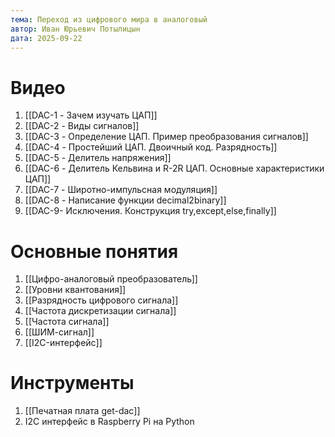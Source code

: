 ```yaml
---
тема: Переход из цифрового мира в аналоговый
автор: Иван Юрьевич Потылицын
дата: 2025-09-22
---
```


# Видео

1. [[DAC-1 - Зачем изучать ЦАП]]
2. [[DAC-2 - Виды сигналов]]
3. [[DAC-3 - Определение ЦАП. Пример преобразования сигналов]]
4. [[DAC-4 - Простейший ЦАП. Двоичный код. Разрядность]]
5. [[DAC-5 - Делитель напряжения]]
6. [[DAC-6 - Делитель Кельвина и R-2R ЦАП. Основные характеристики ЦАП]]
7. [[DAC-7 - Широтно-импульсная модуляция]]
8. [[DAC-8 - Написание функции decimal2binary]]
9. [[DAC-9- Исключения. Конструкция try,except,else,finally]]

# Основные понятия

1. [[Цифро-аналоговый преобразователь]]
2. [[Уровни квантования]]
3. [[Разрядность цифрового сигнала]]
4. [[Частота дискретизации сигнала]]
5. [[Частота сигнала]]
6. [[ШИМ-сигнал]]
7. [[I2C-интерфейс]]

# Инструменты

1. [[Печатная плата get-dac]]
2. I2C интерфейс в Raspberry Pi на Python
